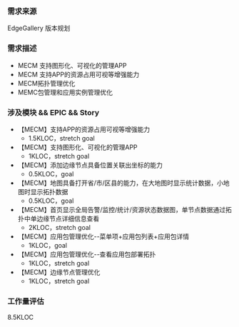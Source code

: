 ### 需求来源

EdgeGallery 版本规划

### 需求描述
- MECM 支持图形化、可视化的管理APP
- MECM 支持APP的资源占用可视等增强能力
- MECM拓扑管理优化
- MEMC包管理和应用实例管理优化

### 涉及模块 && EPIC && Story
- 【MECM】支持APP的资源占用可视等增强能力
    - 1.5KLOC，stretch goal
- 【MECM】支持图形化、可视化的管理APP
    - 1KLOC，stretch goal
- 【MECM】添加边缘节点具备位置关联出坐标的能力
    - 0.5KLOC，goal
- 【MECM】地图具备打开省/市/区县的能力，在大地图时显示统计数据，小地图时显示拓扑数据
    - 0.5KLOC，goal
- 【MECM】首页显示全局告警/监控/统计/资源状态数据图，单节点数据通过拓扑中单边缘节点详细信息查看
    - 2KLOC，stretch goal
- 【MECM】应用包管理优化--菜单项+应用包列表+应用包详情
    - 1KLOC，goal
- 【MECM】应用包管理优化--查看应用包部署拓扑
    - 1KLOC，stretch goal
- 【MECM】边缘节点管理优化
    - 1KLOC，stretch goal

### 

### 工作量评估
8.5KLOC